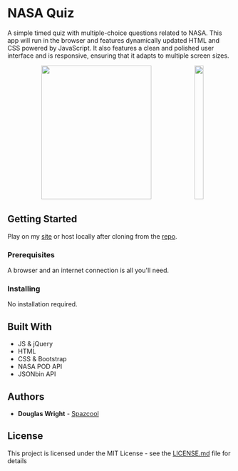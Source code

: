 # NASA Quiz
A simple timed quiz with multiple-choice questions related to NASA. This app will run in the browser and features dynamically updated HTML and CSS powered by JavaScript. It also features a clean and polished user interface and is responsive, ensuring that it adapts to multiple screen sizes.

<p align="center">
   <img width="70%" height="300vh" src="./images/desktop.gif">
   <img width="20%" height="300vh" src="./images/mobile.gif">
</p>

## Getting Started

Play on my [site](http://www.spazcool.com/nasa-quiz) or host locally after cloning from the [repo](https://github.com/Spazcool/nasa-quiz).

### Prerequisites

A browser and an internet connection is all you'll need.

### Installing

No installation required.

## Built With

* JS & jQuery
* HTML
* CSS & Bootstrap
* NASA POD API
* JSONbin API

## Authors

* **Douglas Wright** - [Spazcool](https://github.com/Spazcool)

## License

This project is licensed under the MIT License - see the [LICENSE.md](LICENSE.md) file for details
